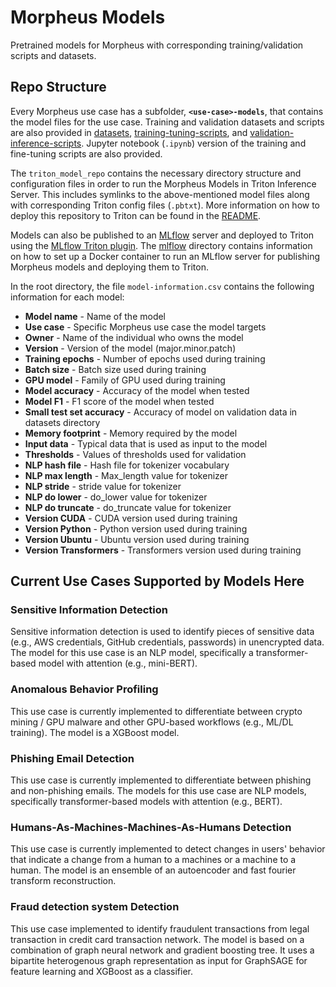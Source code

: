 # Morpheus Models

Pretrained models for Morpheus with corresponding training/validation scripts and datasets.

## Repo Structure
Every Morpheus use case has a subfolder, **`<use-case>-models`**, that contains the model files for the use case. Training and validation datasets and scripts are also provided in [datasets](./datasets/), [training-tuning-scripts](./training-tuning-scripts/), and [validation-inference-scripts](./validation-inference-scripts/). Jupyter notebook (`.ipynb`) version of the training and fine-tuning scripts are also provided.

The `triton_model_repo` contains the necessary directory structure and configuration files in order to run the Morpheus Models in Triton Inference Server. This includes symlinks to the above-mentioned model files along with corresponding Triton config files (`.pbtxt`). More information on how to deploy this repository to Triton can be found in the [README](./triton-model-repo/README.md).

Models can also be published to an [MLflow](https://mlflow.org/) server and deployed to Triton using the [MLflow Triton plugin](https://github.com/triton-inference-server/server/tree/main/deploy/mlflow-triton-plugin). The [mlflow](./mlflow/README.md) directory contains information on how to set up a Docker container to run an MLflow server for publishing Morpheus models and deploying them to Triton.

In the root directory, the file `model-information.csv` contains the following information for each model:

 - **Model name** - Name of the model
 - **Use case** - Specific Morpheus use case the model targets
 - **Owner** - Name of the individual who owns the model
 - **Version** - Version of the model (major.minor.patch)
 - **Training epochs** - Number of epochs used during training
 - **Batch size** - Batch size used during training
 - **GPU model** - Family of GPU used during training
 - **Model accuracy** - Accuracy of the model when tested
 - **Model F1** - F1 score of the model when tested
 - **Small test set accuracy** - Accuracy of model on validation data in datasets directory
 - **Memory footprint** - Memory required by the model
 - **Input data** - Typical data that is used as input to the model
 - **Thresholds** - Values of thresholds used for validation
 - **NLP hash file** - Hash file for tokenizer vocabulary
 - **NLP max length** - Max_length value for tokenizer
 - **NLP stride** - stride value for tokenizer
 - **NLP do lower** - do_lower value for tokenizer
 - **NLP do truncate** - do_truncate value for tokenizer
 - **Version CUDA** - CUDA version used during training
 - **Version Python** - Python version used during training
 - **Version Ubuntu** - Ubuntu version used during training
 - **Version Transformers** - Transformers version used during training

## Current Use Cases Supported by Models Here
### Sensitive Information Detection
Sensitive information detection is used to identify pieces of sensitive data (e.g., AWS credentials, GitHub credentials, passwords) in unencrypted data. The model for this use case is an NLP model, specifically a transformer-based model with attention (e.g., mini-BERT).

### Anomalous Behavior Profiling
This use case is currently implemented to differentiate between crypto mining / GPU malware and other GPU-based workflows (e.g., ML/DL training). The model is a XGBoost model.

### Phishing Email Detection
This use case is currently implemented to differentiate between phishing and non-phishing emails. The models for this use case are NLP models, specifically transformer-based models with attention (e.g., BERT).

### Humans-As-Machines-Machines-As-Humans Detection
This use case is currently implemented to detect changes in users' behavior that indicate a change from a human to a machines or a machine to a human. The model is an ensemble of an autoencoder and fast fourier transform reconstruction.

### Fraud detection system Detection
This use case implemented to identify fraudulent transactions from legal transaction in credit card transaction network. The model is based on a combination of graph neural network and gradient boosting tree. It uses a bipartite heterogenous graph representation as input for GraphSAGE for feature learning and XGBoost as a classifier.